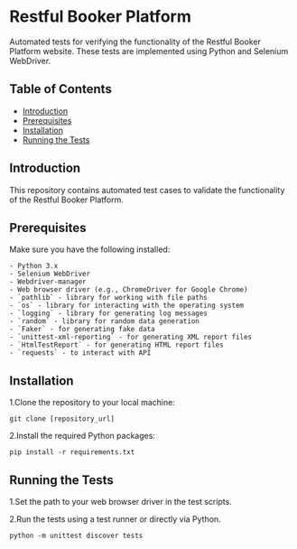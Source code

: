 # Restful Booker Platform

Automated tests for verifying the functionality of the Restful Booker Platform website. These tests are implemented using Python and Selenium WebDriver.

## Table of Contents

- [Introduction](#introduction)
- [Prerequisites](#prerequisites)
- [Installation](#installation)
- [Running the Tests](#running-the-tests)

## Introduction

This repository contains automated test cases to validate the functionality of the Restful Booker Platform.

## Prerequisites

Make sure you have the following installed:

    - Python 3.x
    - Selenium WebDriver
    - Webdriver-manager
    - Web browser driver (e.g., ChromeDriver for Google Chrome)
    - `pathlib` - library for working with file paths
    - `os` - library for interacting with the operating system
    - `logging` - library for generating log messages
    - `random` - library for random data generation
    - `Faker` - for generating fake data
    - `unittest-xml-reporting` - for generating XML report files
    - `HtmlTestReport` - for generating HTML report files
    - `requests` - to interact with API

## Installation

1.Clone the repository to your local machine:

    git clone [repository_url]

2.Install the required Python packages:

    pip install -r requirements.txt

## Running the Tests

1.Set the path to your web browser driver in the test scripts.

2.Run the tests using a test runner or directly via Python.

    python -m unittest discover tests
